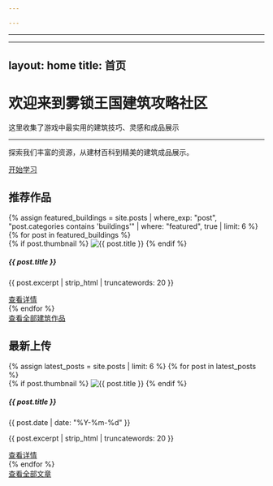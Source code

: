 ```yaml
---

---
```


---
---
layout: home
title: 首页
---

<div class="jumbotron mb-4">
  <div class="container">
    <h1 class="display-4">欢迎来到雾锁王国建筑攻略社区</h1>
    <p class="lead">这里收集了游戏中最实用的建筑技巧、灵感和成品展示</p>
    <hr class="my-4">
    <p>探索我们丰富的资源，从建材百科到精美的建筑成品展示。</p>
    <a class="btn btn-primary btn-lg" href="{{ '/tutorials/' | relative_url }}" role="button">开始学习</a>
  </div>
</div>

<h2 class="border-bottom pb-2 mb-4">推荐作品</h2>

<div class="row">
  {% assign featured_buildings = site.posts | where_exp: "post", "post.categories contains 'buildings'" | where: "featured", true | limit: 6 %}
  {% for post in featured_buildings %}
    <div class="col-md-4 mb-4">
      <div class="card h-100">
        {% if post.thumbnail %}
        <img src="{{ post.thumbnail | relative_url }}" class="card-img-top" alt="{{ post.title }}">
        {% endif %}
        <div class="card-body">
          <h5 class="card-title">{{ post.title }}</h5>
          <p class="card-text">{{ post.excerpt | strip_html | truncatewords: 20 }}</p>
        </div>
        <div class="card-footer bg-transparent border-top-0">
          <a href="{{ post.url | relative_url }}" class="btn btn-sm btn-primary">查看详情</a>
        </div>
      </div>
    </div>
  {% endfor %}
</div>

<div class="text-center mb-5">
  <a href="{{ '/buildings/' | relative_url }}" class="btn btn-outline-secondary">查看全部建筑作品</a>
</div>

<h2 class="border-bottom pb-2 mb-4">最新上传</h2>

<div class="row">
  {% assign latest_posts = site.posts | limit: 6 %}
  {% for post in latest_posts %}
    <div class="col-md-4 mb-4">
      <div class="card h-100">
        {% if post.thumbnail %}
        <img src="{{ post.thumbnail | relative_url }}" class="card-img-top" alt="{{ post.title }}">
        {% endif %}
        <div class="card-body">
          <h5 class="card-title">{{ post.title }}</h5>
          <p class="card-text small text-muted">{{ post.date | date: "%Y-%m-%d" }}</p>
          <p class="card-text">{{ post.excerpt | strip_html | truncatewords: 20 }}</p>
        </div>
        <div class="card-footer bg-transparent border-top-0">
          <a href="{{ post.url | relative_url }}" class="btn btn-sm btn-primary">查看详情</a>
        </div>
      </div>
    </div>
  {% endfor %}
</div>

<div class="text-center">
  <a href="{{ '/buildings/' | relative_url }}" class="btn btn-outline-secondary">查看全部文章</a>
</div>
